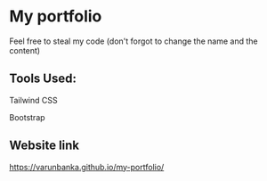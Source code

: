 # My portfolio
Feel free to steal my code (don't forgot to change the name and the content)

## Tools Used:

Tailwind CSS

Bootstrap 

## Website link
https://varunbanka.github.io/my-portfolio/

